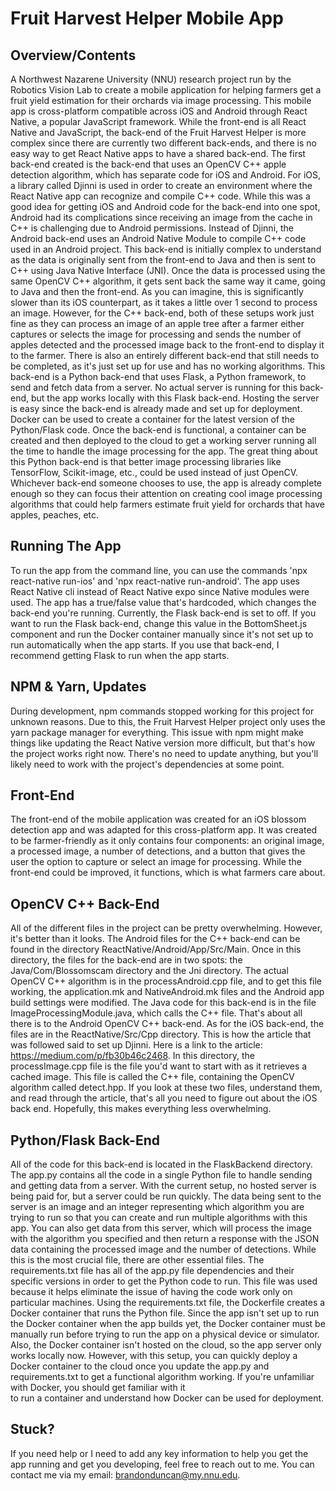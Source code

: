 # Fruit Harvest Helper Mobile App
## Overview/Contents
A Northwest Nazarene University (NNU) research project run by the Robotics Vision Lab to create a mobile application for helping farmers get a fruit yield estimation for their orchards via image processing. This mobile app is cross-platform compatible across iOS and Android
through React Native, a popular JavaScript framework. While the front-end is all React Native and JavaScript, the back-end of the Fruit Harvest Helper is more complex 
since there are currently two different back-ends, and there is no easy way to get React Native apps to have a shared back-end. The first back-end created is the back-end that 
uses an OpenCV C++ apple detection algorithm, which has separate code for iOS and Android. For iOS, a library called Djinni is used in order to create an environment where the React
Native app can recognize and compile C++ code. While this was a good idea for getting iOS and Android code for the back-end into one spot, Android had its complications since receiving an image from the cache in C++ is challenging due to Android permissions. Instead of Djinni, the Android back-end uses an Android Native Module to compile C++ code
used in an Android project. This back-end is initially complex to understand as the data is originally sent from the front-end to Java and then is sent to C++ using Java Native Interface (JNI). Once the data is processed using the same OpenCV C++ algorithm, it gets sent back the same way it came, going to Java and then the front-end. As you
can imagine, this is significantly slower than its iOS counterpart, as it takes a little over 1 second to process an image. However, for the C++ back-end, both of these setups work
just fine as they can process an image of an apple tree after a farmer either captures or selects the image for processing and sends the number of apples detected and the 
processed image back to the front-end to display it to the farmer. There is also an entirely different back-end that still needs to be completed, as it's just set up for use and has no working algorithms. This back-end is a Python back-end that uses Flask, a Python framework, to send and fetch data from a server. No actual server is running for this back-end, but the app works locally with this Flask back-end. Hosting the server is easy since the back-end is already made and set up for deployment. 
Docker can be used to create a container for the latest version of the Python/Flask code. Once the back-end is functional, a container can be created and then deployed to the 
cloud to get a working server running all the time to handle the image processing for the app. The great thing about this Python back-end is that better image processing 
libraries like TensorFlow, Scikit-image, etc., could be used instead of just OpenCV. Whichever back-end someone chooses to use, the app is already complete enough so they can focus their 
attention on creating cool image processing algorithms that could help farmers estimate fruit yield for orchards that have apples, peaches, etc.

## Running The App
To run the app from the command line, you can use the commands 'npx react-native run-ios' and 'npx react-native run-android'. The app uses React Native cli instead of 
React Native expo since Native modules were used. The app has a true/false value that's hardcoded, which changes the back-end you're running. Currently, the Flask back-end is 
set to off. If you want to run the Flask back-end, change this value in the BottomSheet.js component and run the Docker container manually since it's not set up to run automatically when the app starts. If you use that back-end, I  recommend getting Flask to run when the app starts.

## NPM & Yarn, Updates
During development, npm commands stopped working for this project for unknown reasons. Due to this, the Fruit Harvest Helper project only uses the yarn package manager for 
everything. This issue with npm might make things like updating the React Native version more difficult, but that's how the project works right now. There's no need to update anything, but you'll likely need to work with the project's dependencies at some point.

## Front-End
The front-end of the mobile application was created for an iOS blossom detection app and was adapted for this cross-platform app. It was created to be farmer-friendly as 
it only contains four components: an original image, a processed image, a number of detections, and a button that gives the user the option to capture or select an image for processing. 
While the front-end could be improved, it functions, which is what farmers care about. 

## OpenCV C++ Back-End
All of the different files in the project can be pretty overwhelming. However, it's better than it looks. The Android files for the C++ back-end can be found in the 
directory ReactNative/Android/App/Src/Main. Once in this directory, the files for the back-end are in two spots: the Java/Com/Blossomscam directory and the Jni directory. The actual OpenCV C++ 
algorithm is in the processAndroid.cpp file, and to get this file working, the application.mk and NativeAndroid.mk files and the Android app build settings were modified. The Java 
code for this back-end is in the file ImageProcessingModule.java, which calls the C++ file. That's about all there is to the Android OpenCV C++ back-end. As for the iOS back-end, the files 
are in the ReactNative/Src/Cpp directory. This is how the article that was followed said to set up Djinni. Here is a link to the article: https://medium.com/p/fb30b46c2468. In this directory, 
the processImage.cpp file is the file you'd want to start with as it retrieves a cached image. This file is called the C++ file, containing the OpenCV algorithm called detect.hpp. If you 
look at these two files, understand them, and read through the article, that's all you need to figure out about the iOS back end. Hopefully, this makes everything less overwhelming. 

## Python/Flask Back-End
All of the code for this back-end is located in the FlaskBackend directory. The app.py contains all the code in a single Python file to handle sending and getting data from a server. 
With the current setup, no hosted server is being paid for, but a server could be run quickly. The data being sent to the server is an image and an integer representing which algorithm you are trying to run so that you can create and run multiple algorithms with this app. You can also get data from this server, which will process the image 
with the algorithm you specified and then return a response with the JSON data containing the processed image and the number of detections. While this is the most crucial file, there 
are other essential files. The requirements.txt file has all of the app.py file dependencies and their specific versions in order to get the Python code to run. This file was used 
because it helps eliminate the issue of having the code work only on particular machines. Using the requirements.txt file, the Dockerfile creates a Docker container that runs the Python file. 
Since the app isn't set up to run the Docker container when the app builds yet, the Docker container must be manually run before trying to run the app on a physical device or simulator. 
Also, the Docker container isn't hosted on the cloud, so the app server only works locally now. However, with this setup, you can quickly deploy a Docker container 
to the cloud once you update the app.py and requirements.txt to get a functional algorithm working. If you're unfamiliar with Docker, you should get familiar with it  
to run a container and understand how Docker can be used for deployment.

## Stuck?
If you need help or I need to add any key information to help you get the app running and get you developing, feel free to reach out to me. You can contact me via my email: 
brandonduncan@my.nnu.edu.
